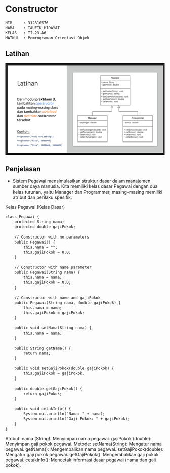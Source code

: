 # Constructor
```
NIM     : 312310576
NAMA    : TAUFIK HIDAYAT
KELAS   : TI.23.A6
MATKUL  : Pemrograman Orientasi Objek
```
## Latihan
![image](ss1/ss2.png)
## Penjelasan

- Sistem Pegawai mensimulasikan struktur dasar dalam manajemen sumber daya manusia. Kita memiliki kelas dasar Pegawai dengan dua kelas turunan, yaitu Manager dan Programmer, masing-masing memiliki atribut dan perilaku spesifik.

Kelas Pegawai (Kelas Dasar)
```
class Pegawai {
    protected String nama;
    protected double gajiPokok;

    // Constructor with no parameters
    public Pegawai() {
        this.nama = "";
        this.gajiPokok = 0.0;
    }

    // Constructor with name parameter
    public Pegawai(String nama) {
        this.nama = nama;
        this.gajiPokok = 0.0;
    }

    // Constructor with name and gajiPokok
    public Pegawai(String nama, double gajiPokok) {
        this.nama = nama;
        this.gajiPokok = gajiPokok;
    }

    public void setNama(String nama) {
        this.nama = nama;
    }

    public String getNama() {
        return nama;
    }

    public void setGajiPokok(double gajiPokok) {
        this.gajiPokok = gajiPokok;
    }

    public double getGajiPokok() {
        return gajiPokok;
    }

    public void cetakInfo() {
        System.out.println("Nama: " + nama);
        System.out.println("Gaji Pokok: " + gajiPokok);
    }
}
```
Atribut:
nama (String): Menyimpan nama pegawai.
gajiPokok (double): Menyimpan gaji pokok pegawai.
Metode:
setNama(String): Mengatur nama pegawai.
getNama(): Mengembalikan nama pegawai.
setGajiPokok(double): Mengatur gaji pokok pegawai.
getGajiPokok(): Mengembalikan gaji pokok pegawai.
cetakInfo(): Mencetak informasi dasar pegawai (nama dan gaji pokok).
